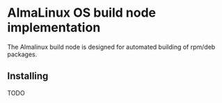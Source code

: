 # AlmaLinux OS build node implementation

The Almalinux build node is designed for automated building of rpm/deb packages.

## Installing

TODO
